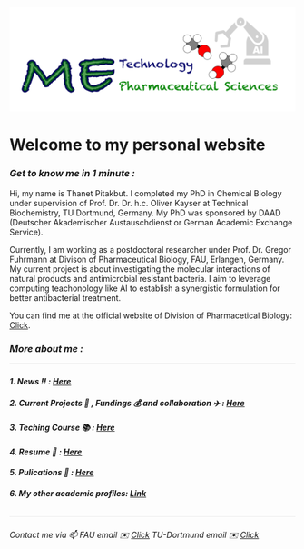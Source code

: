 ![](/images/cv-header.png)

# Welcome to my personal website


### *Get to know me in 1 minute :*

Hi, my name is Thanet Pitakbut. I completed my PhD in Chemical Biology under supervision of Prof. Dr. Dr. h.c. Oliver Kayser at Technical Biochemistry, TU Dortmund, Germany. My PhD was sponsored by DAAD (Deutscher Akademischer Austauschdienst or German Academic Exchange Service). 


Currently, I am working as a postdoctoral researcher under Prof. Dr. Gregor Fuhrmann at Divison of Pharmaceutical Biology, FAU, Erlangen, Germany. My current project is about investigating the molecular interactions of natural products and antimicrobial resistant bacteria. I aim to leverage computing teachonology like AI to establish a synergistic formulation for better antibacterial treatment. 


You can find me at the official website of Division of Pharmacetical Biology: [Click](https://www.pharmbio.nat.fau.de/person/685/).




### *More about me :* ![](/images/line04.png)


#### *1. News :bangbang: : [Here]()*


#### *2. Current Projects :lab_coat: , Fundings :moneybag: and collaboration :airplane: : [Here]()*


#### *3. Teching Course :books: : [Here]()*


#### *4. Resume :memo: : [Here]()*


#### *5. Pulications :microscope: : [Here]()*


#### *6. My other academic profiles: [Link]()*


![](/images/line04.png)


###### *Contact me via :mailbox: FAU email :envelope: [Click](mailto:thanet.pitakbut@fau.de) TU-Dortmund email :envelope: [Click](mailto:thanet.pitakbut@fau.de)*


